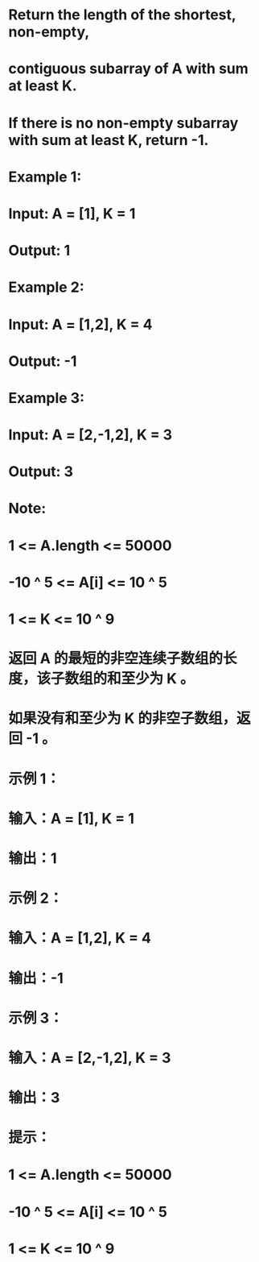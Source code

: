 # Return the length of the shortest, non-empty, 
# contiguous subarray of A with sum at least K.
# If there is no non-empty subarray with sum at least K, return -1.
# Example 1:
# Input: A = [1], K = 1
# Output: 1
# Example 2:
# Input: A = [1,2], K = 4
# Output: -1
# Example 3:
# Input: A = [2,-1,2], K = 3
# Output: 3
# Note:
# 1 <= A.length <= 50000
# -10 ^ 5 <= A[i] <= 10 ^ 5
# 1 <= K <= 10 ^ 9

# 返回 A 的最短的非空连续子数组的长度，该子数组的和至少为 K 。
# 如果没有和至少为 K 的非空子数组，返回 -1 。
# 示例 1：
# 输入：A = [1], K = 1
# 输出：1
# 示例 2：
# 输入：A = [1,2], K = 4
# 输出：-1
# 示例 3：
# 输入：A = [2,-1,2], K = 3
# 输出：3
# 提示：
# 1 <= A.length <= 50000
# -10 ^ 5 <= A[i] <= 10 ^ 5
# 1 <= K <= 10 ^ 9